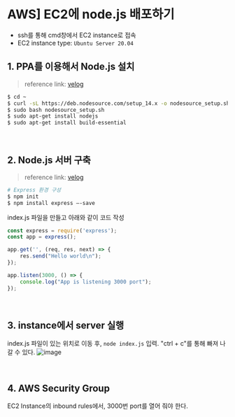 # AWS] EC2에 node.js 배포하기
* ssh를 통해 cmd창에서 EC2 instance로 접속
* EC2 instance type: `Ubuntu Server 20.04`

## 1. PPA를 이용해서 Node.js 설치
> reference link: [velog](https://velog.io/@ywoosang/Node.js-%EC%84%A4%EC%B9%98)

```bash
$ cd ~
$ curl -sL https://deb.nodesource.com/setup_14.x -o nodesource_setup.sh
$ sudo bash nodesource_setup.sh 
$ sudo apt-get install nodejs
$ sudo apt-get install build-essential
```

<br>

## 2. Node.js 서버 구축
> reference link: [velog](https://velog.io/@limsw/AWS-EC2%EC%97%90-Node.js-%EC%84%9C%EB%B2%84-%EB%B0%B0%ED%8F%AC%ED%95%98%EA%B8%B0)
```bash
# Express 환경 구성
$ npm init
$ npm install express —-save
```

index.js 파일을 만들고 아래와 같이 코드 작성
```javascript
const express = require('express');
const app = express();

app.get('', (req, res, next) => {
    res.send("Hello world\n");
});

app.listen(3000, () => {
    console.log("App is listening 3000 port");
});
```

<br>

## 3. instance에서 server 실행
index.js 파일이 있는 위치로 이동 후, `node index.js` 입력. "ctrl + c"를 통해 빠져 나갈 수 있다.
![image](https://user-images.githubusercontent.com/80478750/174535020-f59b893f-e3cf-4470-bfda-8f2988416838.png)


<br>

## 4. AWS Security Group
EC2 Instance의 inbound rules에서, 3000번 port를 열어 줘야 한다. 


